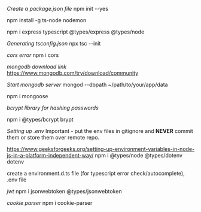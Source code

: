 *Create a package.json file*
npm init --yes

npm install -g ts-node nodemon

npm i express typescript @types/express @types/node

*Generating tsconfig.json*
npx tsc --init

*cors error*
npm i cors


*mongodb download link*
https://www.mongodb.com/try/download/community

*Start mongodb server*
mongod --dbpath ~/path/to/your/app/data

npm i mongoose

*bcrypt library for hashing passwords*

npm i @types/bcrypt brypt

*Setting up .env*
Important - put the env files in gitignore and **NEVER** commit them or store them over remote repo.

https://www.geeksforgeeks.org/setting-up-environment-variables-in-node-js-in-a-platform-independent-way/
npm i @types/node @types/dotenv dotenv

create a environment.d.ts file (for typescript error check/autocomplete), .env file

*jwt*
npm i jsonwebtoken @types/jsonwebtoken 

*cookie parser*
npm i cookie-parser